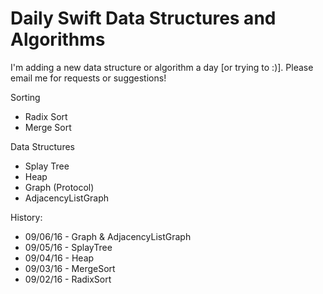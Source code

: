 # Daily Swift Data Structures and Algorithms

I'm adding a new data structure or algorithm a day [or trying to :)]. Please email me for requests or suggestions!

Sorting
- Radix Sort
- Merge Sort
 
Data Structures
- Splay Tree
- Heap
- Graph (Protocol)
 - AdjacencyListGraph

History:
- 09/06/16 - Graph & AdjacencyListGraph
- 09/05/16 - SplayTree
- 09/04/16 - Heap
- 09/03/16 - MergeSort
- 09/02/16 - RadixSort
